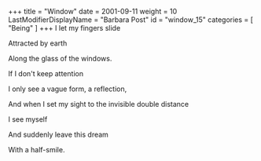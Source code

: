 +++
title = "Window"
date = 2001-09-11
weight = 10
LastModifierDisplayName = "Barbara Post"
id = "window_15"
categories = [ "Being" ]
+++
I let my fingers slide

Attracted by earth

Along the glass of the windows.

If I don't keep attention

I only see a vague form, a reflection,

And when I set my sight to the invisible double distance

I see myself

And suddenly leave this dream

With a half-smile.
